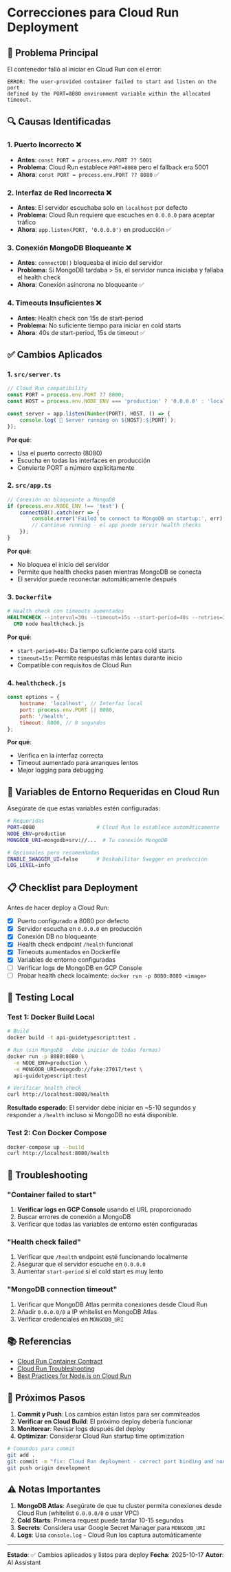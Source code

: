 # Correcciones para Cloud Run Deployment

## 🎯 Problema Principal

El contenedor falló al iniciar en Cloud Run con el error:

```
ERROR: The user-provided container failed to start and listen on the port
defined by the PORT=8080 environment variable within the allocated timeout.
```

## 🔍 Causas Identificadas

### 1. **Puerto Incorrecto** ❌

- **Antes**: `const PORT = process.env.PORT ?? 5001`
- **Problema**: Cloud Run establece `PORT=8080` pero el fallback era 5001
- **Ahora**: `const PORT = process.env.PORT ?? 8080` ✅

### 2. **Interfaz de Red Incorrecta** ❌

- **Antes**: El servidor escuchaba solo en `localhost` por defecto
- **Problema**: Cloud Run requiere que escuches en `0.0.0.0` para aceptar tráfico
- **Ahora**: `app.listen(PORT, '0.0.0.0')` en producción ✅

### 3. **Conexión MongoDB Bloqueante** ❌

- **Antes**: `connectDB()` bloqueaba el inicio del servidor
- **Problema**: Si MongoDB tardaba > 5s, el servidor nunca iniciaba y fallaba el health check
- **Ahora**: Conexión asíncrona no bloqueante ✅

### 4. **Timeouts Insuficientes** ❌

- **Antes**: Health check con 15s de start-period
- **Problema**: No suficiente tiempo para iniciar en cold starts
- **Ahora**: 40s de start-period, 15s de timeout ✅

## ✅ Cambios Aplicados

### 1. `src/server.ts`

```typescript
// Cloud Run compatibility
const PORT = process.env.PORT ?? 8080;
const HOST = process.env.NODE_ENV === 'production' ? '0.0.0.0' : 'localhost';

const server = app.listen(Number(PORT), HOST, () => {
    console.log(`🚀 Server running on ${HOST}:${PORT}`);
});
```

**Por qué**:

- Usa el puerto correcto (8080)
- Escucha en todas las interfaces en producción
- Convierte PORT a número explícitamente

### 2. `src/app.ts`

```typescript
// Conexión no bloqueante a MongoDB
if (process.env.NODE_ENV !== 'test') {
    connectDB().catch(err => {
        console.error('Failed to connect to MongoDB on startup:', err);
        // Continue running - el app puede servir health checks
    });
}
```

**Por qué**:

- No bloquea el inicio del servidor
- Permite que health checks pasen mientras MongoDB se conecta
- El servidor puede reconectar automáticamente después

### 3. `Dockerfile`

```dockerfile
# Health check con timeouts aumentados
HEALTHCHECK --interval=30s --timeout=15s --start-period=40s --retries=3 \
  CMD node healthcheck.js
```

**Por qué**:

- `start-period=40s`: Da tiempo suficiente para cold starts
- `timeout=15s`: Permite respuestas más lentas durante inicio
- Compatible con requisitos de Cloud Run

### 4. `healthcheck.js`

```javascript
const options = {
    hostname: 'localhost', // Interfaz local
    port: process.env.PORT || 8080,
    path: '/health',
    timeout: 8000, // 8 segundos
};
```

**Por qué**:

- Verifica en la interfaz correcta
- Timeout aumentado para arranques lentos
- Mejor logging para debugging

## 🚀 Variables de Entorno Requeridas en Cloud Run

Asegúrate de que estas variables estén configuradas:

```bash
# Requeridas
PORT=8080                    # Cloud Run lo establece automáticamente
NODE_ENV=production
MONGODB_URI=mongodb+srv://...  # Tu conexión MongoDB

# Opcionales pero recomendadas
ENABLE_SWAGGER_UI=false      # Deshabilitar Swagger en producción
LOG_LEVEL=info
```

## 📋 Checklist para Deployment

Antes de hacer deploy a Cloud Run:

- [x] Puerto configurado a 8080 por defecto
- [x] Servidor escucha en `0.0.0.0` en producción
- [x] Conexión DB no bloqueante
- [x] Health check endpoint `/health` funcional
- [x] Timeouts aumentados en Dockerfile
- [x] Variables de entorno configuradas
- [ ] Verificar logs de MongoDB en GCP Console
- [ ] Probar health check localmente: `docker run -p 8080:8080 <image>`

## 🧪 Testing Local

### Test 1: Docker Build Local

```bash
# Build
docker build -t api-guidetypescript:test .

# Run (sin MongoDB - debe iniciar de todas formas)
docker run -p 8080:8080 \
  -e NODE_ENV=production \
  -e MONGODB_URI=mongodb://fake:27017/test \
  api-guidetypescript:test

# Verificar health check
curl http://localhost:8080/health
```

**Resultado esperado**: El servidor debe iniciar en ~5-10 segundos y responder a `/health` incluso si MongoDB no está disponible.

### Test 2: Con Docker Compose

```bash
docker-compose up --build
curl http://localhost:8080/health
```

## 🔧 Troubleshooting

### "Container failed to start"

1. **Verificar logs en GCP Console** usando el URL proporcionado
2. Buscar errores de conexión a MongoDB
3. Verificar que todas las variables de entorno estén configuradas

### "Health check failed"

1. Verificar que `/health` endpoint esté funcionando localmente
2. Asegurar que el servidor escuche en `0.0.0.0`
3. Aumentar `start-period` si el cold start es muy lento

### "MongoDB connection timeout"

1. Verificar que MongoDB Atlas permita conexiones desde Cloud Run
2. Añadir `0.0.0.0/0` a IP whitelist en MongoDB Atlas
3. Verificar credenciales en `MONGODB_URI`

## 📚 Referencias

- [Cloud Run Container Contract](https://cloud.google.com/run/docs/container-contract)
- [Cloud Run Troubleshooting](https://cloud.google.com/run/docs/troubleshooting)
- [Best Practices for Node.js on Cloud Run](https://cloud.google.com/run/docs/tips/nodejs)

## 🎯 Próximos Pasos

1. **Commit y Push**: Los cambios están listos para ser commiteados
2. **Verificar en Cloud Build**: El próximo deploy debería funcionar
3. **Monitorear**: Revisar logs después del deploy
4. **Optimizar**: Considerar Cloud Run startup time optimization

```bash
# Comandos para commit
git add .
git commit -m "fix: Cloud Run deployment - correct port binding and non-blocking DB connection"
git push origin development
```

## ⚠️ Notas Importantes

1. **MongoDB Atlas**: Asegúrate de que tu cluster permita conexiones desde Cloud Run (whitelist `0.0.0.0/0` o usar VPC)
2. **Cold Starts**: Primera request puede tardar 10-15 segundos
3. **Secrets**: Considera usar Google Secret Manager para `MONGODB_URI`
4. **Logs**: Usa `console.log` - Cloud Run los captura automáticamente

---

**Estado**: ✅ Cambios aplicados y listos para deploy
**Fecha**: 2025-10-17
**Autor**: AI Assistant

